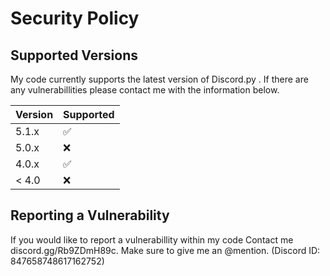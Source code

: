 # Security Policy

## Supported Versions

My code currently supports the latest version of Discord.py . If there are any vulnerabillities please contact me with the information below.

| Version | Supported          |
| ------- | ------------------ |
| 5.1.x   | :white_check_mark: |
| 5.0.x   | :x:                |
| 4.0.x   | :white_check_mark: |
| < 4.0   | :x:                |

## Reporting a Vulnerability

If you would like to report a vulnerabillity within my code Contact me discord.gg/Rb9ZDmH89c. Make sure to give me an @mention. (Discord ID: 847658748617162752)
